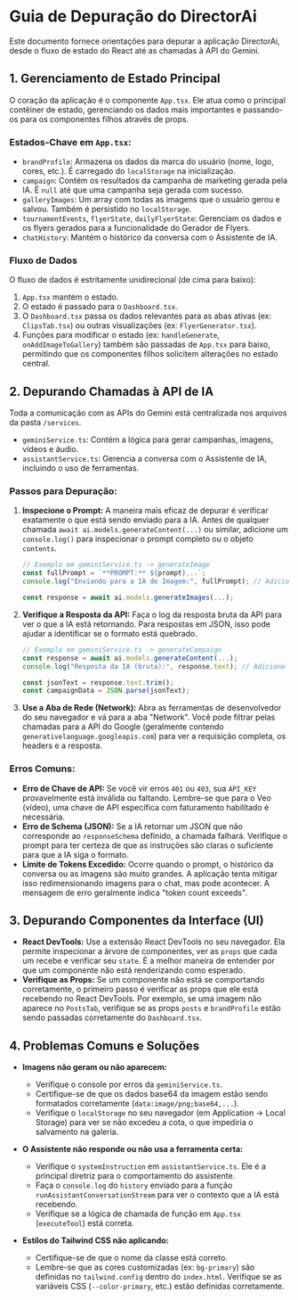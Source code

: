 # Guia de Depuração do DirectorAi

Este documento fornece orientações para depurar a aplicação DirectorAi, desde o fluxo de estado do React até as chamadas à API do Gemini.

## 1. Gerenciamento de Estado Principal

O coração da aplicação é o componente `App.tsx`. Ele atua como o principal contêiner de estado, gerenciando os dados mais importantes e passando-os para os componentes filhos através de props.

### Estados-Chave em `App.tsx`:

-   `brandProfile`: Armazena os dados da marca do usuário (nome, logo, cores, etc.). É carregado do `localStorage` na inicialização.
-   `campaign`: Contém os resultados da campanha de marketing gerada pela IA. É `null` até que uma campanha seja gerada com sucesso.
-   `galleryImages`: Um array com todas as imagens que o usuário gerou e salvou. Também é persistido no `localStorage`.
-   `tournamentEvents`, `flyerState`, `dailyFlyerState`: Gerenciam os dados e os flyers gerados para a funcionalidade do Gerador de Flyers.
-   `chatHistory`: Mantém o histórico da conversa com o Assistente de IA.

### Fluxo de Dados

O fluxo de dados é estritamente unidirecional (de cima para baixo):

1.  `App.tsx` mantém o estado.
2.  O estado é passado para o `Dashboard.tsx`.
3.  O `Dashboard.tsx` passa os dados relevantes para as abas ativas (ex: `ClipsTab.tsx`) ou outras visualizações (ex: `FlyerGenerator.tsx`).
4.  Funções para modificar o estado (ex: `handleGenerate`, `onAddImageToGallery`) também são passadas de `App.tsx` para baixo, permitindo que os componentes filhos solicitem alterações no estado central.

## 2. Depurando Chamadas à API de IA

Toda a comunicação com as APIs do Gemini está centralizada nos arquivos da pasta `/services`.

-   `geminiService.ts`: Contém a lógica para gerar campanhas, imagens, vídeos e áudio.
-   `assistantService.ts`: Gerencia a conversa com o Assistente de IA, incluindo o uso de ferramentas.

### Passos para Depuração:

1.  **Inspecione o Prompt:** A maneira mais eficaz de depurar é verificar exatamente o que está sendo enviado para a IA. Antes de qualquer chamada `await ai.models.generateContent(...)` ou similar, adicione um `console.log()` para inspecionar o prompt completo ou o objeto `contents`.

    ```typescript
    // Exemplo em geminiService.ts -> generateImage
    const fullPrompt = `**PROMPT:** ${prompt}...`;
    console.log("Enviando para a IA de Imagem:", fullPrompt); // Adicione esta linha
    
    const response = await ai.models.generateImages(...);
    ```

2.  **Verifique a Resposta da API:** Faça o log da resposta bruta da API para ver o que a IA está retornando. Para respostas em JSON, isso pode ajudar a identificar se o formato está quebrado.

    ```typescript
    // Exemplo em geminiService.ts -> generateCampaign
    const response = await ai.models.generateContent(...);
    console.log("Resposta da IA (bruta):", response.text); // Adicione esta linha

    const jsonText = response.text.trim();
    const campaignData = JSON.parse(jsonText);
    ```

3.  **Use a Aba de Rede (Network):** Abra as ferramentas de desenvolvedor do seu navegador e vá para a aba "Network". Você pode filtrar pelas chamadas para a API do Google (geralmente contendo `generativelanguage.googleapis.com`) para ver a requisição completa, os headers e a resposta.

### Erros Comuns:

-   **Erro de Chave de API:** Se você vir erros `401` ou `403`, sua `API_KEY` provavelmente está inválida ou faltando. Lembre-se que para o Veo (vídeo), uma chave de API específica com faturamento habilitado é necessária.
-   **Erro de Schema (JSON):** Se a IA retornar um JSON que não corresponde ao `responseSchema` definido, a chamada falhará. Verifique o prompt para ter certeza de que as instruções são claras o suficiente para que a IA siga o formato.
-   **Limite de Tokens Excedido:** Ocorre quando o prompt, o histórico da conversa ou as imagens são muito grandes. A aplicação tenta mitigar isso redimensionando imagens para o chat, mas pode acontecer. A mensagem de erro geralmente indica "token count exceeds".

## 3. Depurando Componentes da Interface (UI)

-   **React DevTools:** Use a extensão React DevTools no seu navegador. Ela permite inspecionar a árvore de componentes, ver as `props` que cada um recebe e verificar seu `state`. É a melhor maneira de entender por que um componente não está renderizando como esperado.
-   **Verifique as Props:** Se um componente não está se comportando corretamente, o primeiro passo é verificar as props que ele está recebendo no React DevTools. Por exemplo, se uma imagem não aparece no `PostsTab`, verifique se as props `posts` e `brandProfile` estão sendo passadas corretamente do `Dashboard.tsx`.

## 4. Problemas Comuns e Soluções

-   **Imagens não geram ou não aparecem:**
    -   Verifique o console por erros da `geminiService.ts`.
    -   Certifique-se de que os dados base64 da imagem estão sendo formatados corretamente (`data:image/png;base64,...`).
    -   Verifique o `localStorage` no seu navegador (em Application -> Local Storage) para ver se não excedeu a cota, o que impediria o salvamento na galeria.

-   **O Assistente não responde ou não usa a ferramenta certa:**
    -   Verifique o `systemInstruction` em `assistantService.ts`. Ele é a principal diretriz para o comportamento do assistente.
    -   Faça o `console.log` do `history` enviado para a função `runAssistantConversationStream` para ver o contexto que a IA está recebendo.
    -   Verifique se a lógica de chamada de função em `App.tsx` (`executeTool`) está correta.

-   **Estilos do Tailwind CSS não aplicando:**
    -   Certifique-se de que o nome da classe está correto.
    -   Lembre-se que as cores customizadas (ex: `bg-primary`) são definidas no `tailwind.config` dentro do `index.html`. Verifique se as variáveis CSS (`--color-primary`, etc.) estão definidas corretamente.
